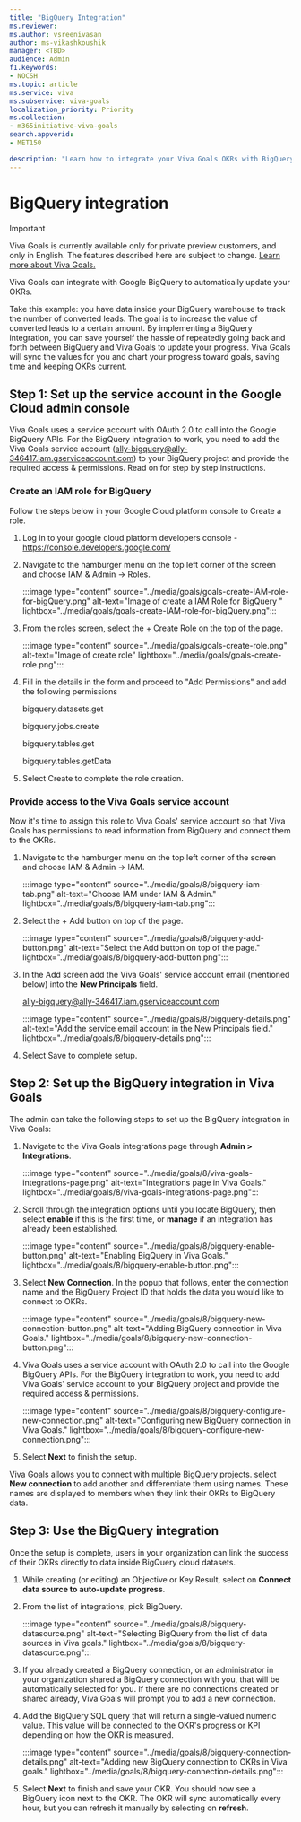 ```yaml
---
title: "BigQuery Integration"
ms.reviewer: 
ms.author: vsreenivasan
author: ms-vikashkoushik
manager: <TBD>
audience: Admin
f1.keywords:
- NOCSH
ms.topic: article
ms.service: viva
ms.subservice: viva-goals
localization_priority: Priority
ms.collection:  
- m365initiative-viva-goals
search.appverid:
- MET150

description: "Learn how to integrate your Viva Goals OKRs with BigQuery Data"
---
```


# BigQuery integration

> [!IMPORTANT]
> Viva Goals is currently available only for private preview customers, and only in English. The features described here are subject to change. [Learn more about Viva Goals.](https://go.microsoft.com/fwlink/?linkid=2189933)

Viva Goals can integrate with Google BigQuery to automatically update your OKRs. 
  
Take this example: you have data inside your BigQuery warehouse to track the number of converted leads. The goal is to increase the value of converted leads to a certain amount. By implementing a BigQuery integration, you can save yourself the hassle of repeatedly going back and forth between BigQuery and Viva Goals to update your progress. Viva Goals will sync the values for you and chart your progress toward goals, saving time and keeping OKRs current.

## Step 1: Set up the service account in the Google Cloud admin console 

Viva Goals uses a service account with OAuth 2.0 to call into the Google BigQuery APIs. For the BigQuery integration to work, you need to add the Viva Goals service account (ally-bigquery@ally-346417.iam.gserviceaccount.com) to your BigQuery project and provide the required access & permissions. Read on for step by step instructions.

### Create an IAM role for BigQuery
  
Follow the steps below in your Google Cloud platform console to Create a role.

1. Log in to your google cloud platform developers console - https://console.developers.google.com/

2. Navigate to the hamburger menu on the top left corner of the screen and choose IAM & Admin -> Roles.

    :::image type="content" source="../media/goals/goals-create-IAM-role-for-bigQuery.png" alt-text="Image of create a IAM Role for BigQuery " lightbox="../media/goals/goals-create-IAM-role-for-bigQuery.png":::

3. From the roles screen, select the + Create Role on the top of the page.

    :::image type="content" source="../media/goals/goals-create-role.png" alt-text="Image of create role" lightbox="../media/goals/goals-create-role.png":::

4. Fill in the details in the form and proceed to "Add Permissions" and add the following permissions

    bigquery.datasets.get

    bigquery.jobs.create

    bigquery.tables.get

    bigquery.tables.getData

5. Select Create to complete the role creation.

### Provide access to the Viva Goals service account

Now it's time to assign this role to Viva Goals' service account so that Viva Goals has permissions to read information from BigQuery and connect them to the OKRs.

1. Navigate to the hamburger menu on the top left corner of the screen and choose IAM & Admin -> IAM.
  
    :::image type="content" source="../media/goals/8/bigquery-iam-tab.png" alt-text="Choose IAM under IAM & Admin." lightbox="../media/goals/8/bigquery-iam-tab.png":::

2. Select the + Add button on top of the page.
  
    :::image type="content" source="../media/goals/8/bigquery-add-button.png" alt-text="Select the Add button on top of the page." lightbox="../media/goals/8/bigquery-add-button.png":::

3. In the Add screen add the Viva Goals' service account email (mentioned below) into the **New Principals** field.

    ally-bigquery@ally-346417.iam.gserviceaccount.com
  
    :::image type="content" source="../media/goals/8/bigquery-details.png" alt-text="Add the service email account in the New Principals field." lightbox="../media/goals/8/bigquery-details.png":::

4. Select Save to complete setup.

## Step 2: Set up the BigQuery integration in Viva Goals

The admin can take the following steps to set up the BigQuery integration in Viva Goals: 

1. Navigate to the Viva Goals integrations page through **Admin > Integrations**.
  
    :::image type="content" source="../media/goals/8/viva-goals-integrations-page.png" alt-text="Integrations page in Viva Goals." lightbox="../media/goals/8/viva-goals-integrations-page.png":::
    
2. Scroll through the integration options until you locate BigQuery, then select **enable** if this is the first time, or **manage** if an integration has already been established.
  
    :::image type="content" source="../media/goals/8/bigquery-enable-button.png" alt-text="Enabling BigQuery in Viva Goals." lightbox="../media/goals/8/bigquery-enable-button.png":::
  
3. Select **New Connection**. In the popup that follows, enter the connection name and the BigQuery Project ID that holds the data you would like to connect to OKRs.
  
    :::image type="content" source="../media/goals/8/bigquery-new-connection-button.png" alt-text="Adding BigQuery connection in Viva Goals." lightbox="../media/goals/8/bigquery-new-connection-button.png":::
  
4. Viva Goals uses a service account with OAuth 2.0 to call into the Google BigQuery APIs. For the BigQuery integration to work, you need to add Viva Goals' service account to your BigQuery project and provide the required access & permissions.
  
    :::image type="content" source="../media/goals/8/bigquery-configure-new-connection.png" alt-text="Configuring new BigQuery connection in Viva Goals." lightbox="../media/goals/8/bigquery-configure-new-connection.png":::
  
5. Select **Next** to finish the setup.

Viva Goals allows you to connect with multiple BigQuery projects. select **New connection** to add another and differentiate them using names. These names are displayed to members when they link their OKRs to BigQuery data.

## Step 3: Use the BigQuery integration

Once the setup is complete, users in your organization can link the success of their OKRs directly to data inside BigQuery cloud datasets.

1. While creating (or editing) an Objective or Key Result, select on **Connect data source to auto-update progress**.
2. From the list of integrations, pick BigQuery.
  
    :::image type="content" source="../media/goals/8/bigquery-datasource.png" alt-text="Selecting BigQuery from the list of data sources in Viva goals." lightbox="../media/goals/8/bigquery-datasource.png":::
  
3. If you already created a BigQuery connection, or an administrator in your organization shared a BigQuery connection with you, that will be automatically selected for you. If there are no connections created or shared already, Viva Goals will prompt you to add a new connection.
4. Add the BigQuery SQL query that will return a single-valued numeric value. This value will be connected to the OKR's progress or KPI depending on how the OKR is measured.
  
    :::image type="content" source="../media/goals/8/bigquery-connection-details.png" alt-text="Adding new BigQuery connection to OKRs in Viva goals." lightbox="../media/goals/8/bigquery-connection-details.png":::
  
5. Select **Next** to finish and save your OKR. You should now see a BigQuery icon next to the OKR. The OKR will sync automatically every hour, but you can refresh it manually by selecting on **refresh**.
